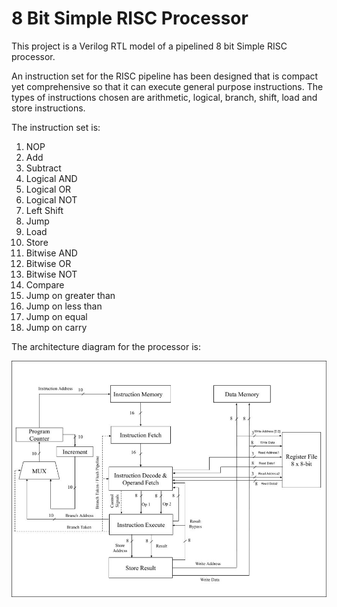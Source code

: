 # 8 Bit Simple RISC Processor

This project is a Verilog RTL model of a pipelined 8 bit Simple RISC processor. 

An instruction set for the RISC pipeline has been designed that is compact yet comprehensive so that it can execute general purpose instructions. The types of instructions chosen are arithmetic, logical, branch, shift, load and store instructions. 

The instruction set is:
1. NOP
2. Add
3. Subtract
4. Logical AND
5. Logical OR
6. Logical NOT
7. Left Shift
8. Jump
9. Load
10. Store
11. Bitwise AND
12. Bitwise OR
13. Bitwise NOT
14. Compare
15. Jump on greater than
16. Jump on less than
17. Jump on equal
18. Jump on carry

The architecture diagram for the processor is:

![Architecture Diagram](images/architecture_diagram.png)